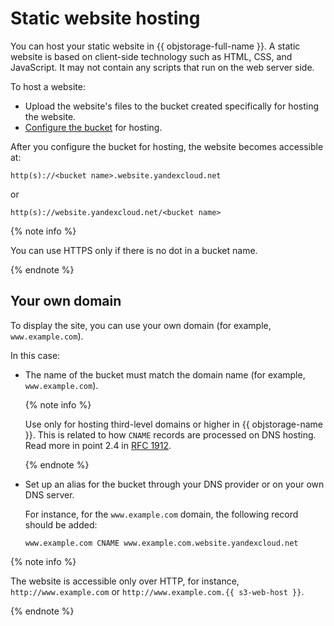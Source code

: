 # Static website hosting

You can host your static website in {{ objstorage-full-name }}. A static website is based on client-side technology such as HTML, CSS, and JavaScript. It may not contain any scripts that run on the web server side.

To host a website:

- Upload the website's files to the bucket created specifically for hosting the website.
- [Configure the bucket](bucket-configuration.md) for hosting.

After you configure the bucket for hosting, the website becomes accessible at:

```
http(s)://<bucket name>.website.yandexcloud.net
```

or

```
http(s)://website.yandexcloud.net/<bucket name>
```

{% note info %}

You can use HTTPS only if there is no dot in a bucket name.

{% endnote %}

## Your own domain

To display the site, you can use your own domain (for example, `www.example.com`).

In this case:

- The name of the bucket must match the domain name (for example, `www.example.com`).

    {% note info %}

    Use only for hosting third-level domains or higher in {{ objstorage-name }}. This is related to how `CNAME` records are processed on DNS hosting. Read more in point 2.4 in [RFC 1912](https://www.ietf.org/rfc/rfc1912.txt).

    {% endnote %}

- Set up an alias for the bucket through your DNS provider or on your own DNS server.

    For instance, for the `www.example.com` domain, the following record should be added:

    ```
    www.example.com CNAME www.example.com.website.yandexcloud.net
    ```

{% note info %}

The website is accessible only over HTTP, for instance, `http://www.example.com` or `http://www.example.com.{{ s3-web-host }}`.

{% endnote %}

